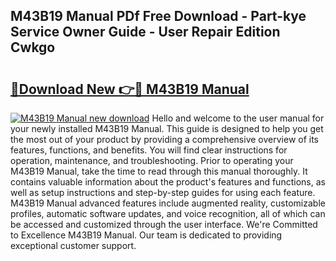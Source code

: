 ## M43B19 Manual PDf Free Download - Part-kye Service Owner Guide - User Repair Edition Cwkgo

# <h2><a href="http://bc52313.oget.top/?id=M43B19+Manual">🔗Download New 👉🔴 M43B19 Manual</a></h2>

[![M43B19 Manual new download](https://i.imgur.com/5g1atiW.png)](http://bc52313.oget.top/?id=M43B19+Manual)
Hello and welcome to the user manual for your newly installed M43B19 Manual. This guide is designed to help you get the most out of your product by providing a comprehensive overview of its features, functions, and benefits. You will find clear instructions for operation, maintenance, and troubleshooting. Prior to operating your M43B19 Manual, take the time to read through this manual thoroughly. It contains valuable information about the product's features and functions, as well as setup instructions and step-by-step guides for using each feature. M43B19 Manual advanced features include augmented reality, customizable profiles, automatic software updates, and voice recognition, all of which can be accessed and customized through the user interface. We're Committed to Excellence M43B19 Manual. Our team is dedicated to providing exceptional customer support.
